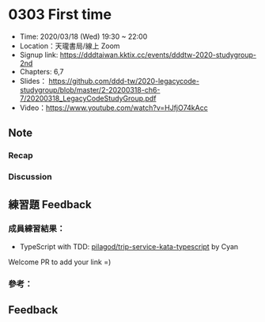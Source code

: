 # 0303 First time

- Time: 2020/03/18 (Wed) 19:30 ~ 22:00
- Location：天瓏書局/線上 Zoom
- Signup link: https://dddtaiwan.kktix.cc/events/dddtw-2020-studygroup-2nd
- Chapters: 6,7
- Slides： https://github.com/ddd-tw/2020-legacycode-studygroup/blob/master/2-20200318-ch6-7/20200318_LegacyCodeStudyGroup.pdf
- Video：https://www.youtube.com/watch?v=HJfjO74kAcc

## Note

### Recap

### Discussion

## 練習題 Feedback

### 成員練習結果：

* TypeScript with TDD: [pilagod/trip-service-kata-typescript](https://github.com/pilagod/trip-service-kata-typescript/tree/b3bd41a76455116e977f3780d515278becbe5670) by Cyan

Welcome PR to add your link =)

### 參考：

## Feedback
